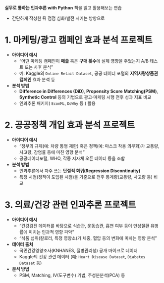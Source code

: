 **실무로 통하는 인과추론 with Python** 책을 읽고 활용해보는 연습
- 간단하게 작성한 뒤 점점 심화/발전 시키는 방향으로

# 1. 마케팅/광고 캠페인 효과 분석 프로젝트
- **아이디어 예시**
    - “어떤 마케팅 캠페인이 **매출** 혹은 **구매 횟수**에 실제 영향을 주었는지 A/B 테스트 또는 사후 분석”
    - 예: Kaggle의 `Online Retail Dataset`, 공공 데이터 포털의 **지역사랑상품권 캠페인** 효과 분석 등
- **분석 방법**
    - **Difference in Differences (DiD)**, **Propensity Score Matching(PSM)**, **Synthetic Control** 등의 기법으로 광고·마케팅 시행 전후 성과 지표 비교
    - 인과추론 패키지( `EconML`, `DoWhy` 등 ) 활용
 
# 2. 공공정책 개입 효과 분석 프로젝트
- **아이디어 예시**
    - “정부의 규제(예: 차량 통행 제한) 혹은 정책(예: 마스크 착용 의무화)가 교통량, 사고량, 감염률 등에 미친 영향 분석”
    - 공공데이터포털, WHO, 각종 지자체 오픈 데이터 등을 조합
- **분석 방법**
    - 인과추론에서 자주 쓰는 **단절적 회귀(Regression Discontinuity)**
    - 특정 시점(정책이 도입된 시점)을 기준으로 전후 통계량(교통량, 사고량 등) 비교
 
# 3. 의료/건강 관련 인과추론 프로젝트
- **아이디어 예시**
    - “건강검진 데이터를 바탕으로 식습관, 운동습관, 흡연 여부 등이 만성질환 유병률에 미치는 인과적 영향 파악”
    - “식품 섭취(칼로리, 특정 영양소)가 체중, 혈압 등의 변화에 미치는 영향 분석”
- **데이터 출처**
    - 국민건강영양조사(KNHANES, 질병관리청) 공개 마이크로 데이터
    - Kaggle의 건강 관련 데이터 (예: `Heart Disease Dataset`, `Diabetes Dataset` 등)
- **분석 방법**
    - PSM, Matching, IV(도구변수) 기법, 주성분분석(PCA) 등
